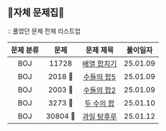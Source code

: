 ## 🍒자체 문제집🍒
:: 풀었던 문제 전체 리스트업

| 문제 분류 |   문제    |                      문제 제목                      |   풀이일자   |
| :--: |:-------:|:-----------------------------------------------:|:--------:|
| BOJ |  11728  | [배열 합치기](https://www.acmicpc.net/problem/11728) | 25.01.09 | <!-- Two pointers & Sliding window -->
| BOJ | 2018 🥕 | [수들의 합5](https://www.acmicpc.net/problem/2018)  | 25.01.09 |
| BOJ | 2003 🥕 | [수들의 합2](https://www.acmicpc.net/problem/2003)  | 25.01.09 |
| BOJ | 3273 🥕 | [두 수의 합](https://www.acmicpc.net/problem/3273)  | 25.01.10 |
| BOJ | 30804 🥕 | [과일 탕후루](https://www.acmicpc.net/problem/30804) | 25.01.12 |
